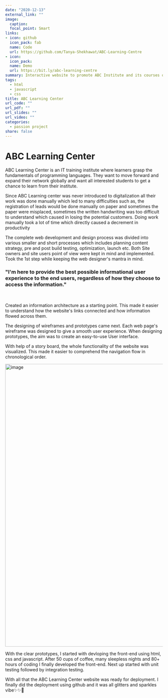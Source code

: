 ```yaml
---
date: "2020-12-13"
external_link: ""
image:
  caption: 
  focal_point: Smart
links:
- icon: github
  icon_pack: fab
  name: Code
  url: https://github.com/Tanya-Shekhawat/ABC-Learning-Centre
- icon:
  icon_pack:
  name: Demo
  url: https://bit.ly/abc-learning-centre
summary: Interactive website to promote ABC Institute and its courses online.
tags:
  - html
  - javascript
  - css
title: ABC Learning Center
url_code: ""
url_pdf: ""
url_slides: ""
url_video: ""
categories:
  - passion project
share: false
---
```




<h1>ABC Learning Center</h1>

<p>ABC Learning Center is an IT training institute where learners grasp the fundamentals of programming languages. They want to move forward and expand their network globally and want all interested students to get a chance to learn from their institute.</p>

<p>Since ABC Learning center was never introduced to digitalization all their work was done manually which led to many difficulties such as, the registration of leads would be done manually on paper and sometimes the paper were misplaced, sometimes the written handwriting was too difficult to understand which caused in losing the potential customers. Doing work manually took a lot of time which directly caused a decrement in productivity</p>

<p>The complete web development and design process was divided into various smaller and short processes which includes planning content strategy, pre and post build testing, optimization, launch etc.
Both Site owners and site users point of view were kept in mind and implemented.
Took the 1st step while keeping the web designer's mantra in mind.</p>
<h3>"I'm here to provide the best possible informational user experience to the end users, regardless of how they choose to access the information."</h3>
<br>
<p>Created an information architecture as a starting point. This made it easier to understand how the website's links connected and how information flowed across them.</p>
<p>The designing of wireframes and prototypes came next. Each web page's wireframe was designed to give a smooth user experience. When designing prototypes, the aim was to create an easy-to-use User interface.
 </p>
 <p>With help of a story board, the whole functionality of the website was visualized. This made it easier to comprehend the navigation flow in chronological order. </p>
 
<img width="900" alt="image" src="https://user-images.githubusercontent.com/98897446/200040569-f24b5131-8220-4496-9e05-b08e5e4693bd.png">

<p>With the clear prototypes, I started with devloping the front-end using html, css and javascript. After 50 cups of coffee, many sleepless nights and 80+ hours of coding I finally developed the front-end. Next up started with unit testing followed by integration testing.  </p>

<p>With all that the ABC Learning Center website was ready for deployment. I finally did the deployment using github and it was all glitters and sparkles vibe✨✨🚀   
</p>



